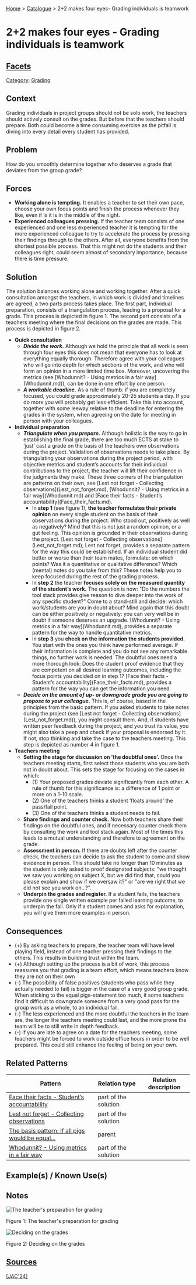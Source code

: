 [Home](../README.md) > [Catalogue](../Patterns_catalogue.md) > 2+2 makes four eyes- Grading individuals is teamwork

# 2+2 makes four eyes - Grading individuals is teamwork

## [Facets](facets/facets.md)

[Category](facets/categories/categories.md): [Grading](facets/categories/Grading.md)

## Context

Grading individuals in project groups should not be solo work, the teachers should actively consult on the grades. But before that the teachers should prepare. Both could become a time consuming exercise as the pitfall is diving into every detail every student has provided.

## Problem

How do you smoothly determine together who deserves a grade that deviates from the group grade?

## Forces

 - **Working alone is tempting.** It enables a teacher to set their own pace, choose your own focus points and finish the process whenever they like, even if is it is in the middle of the night.
 - **Experienced colleagues pressing.** If the teacher team consists of one experienced and one less experienced teacher it is tempting for the more experienced colleague to try to accelerate the process by pressing their findings through to the others. After all, everyone benefits from the shortest possible process. That this might not do the students and their colleagues right, could seem almost of secondary importance, because there is time pressure.

## Solution

The solution balances working alone and working together. After a quick consultation amongst the teachers, in which work is divided and timelines are agreed, a two parts process takes place. The first part, Individual preparation, consists of a triangulation process, leading to a proposal for a grade. This process is depicted in figure 1. The second part consists of a teachers meeting where the final decisions on the grades are made. This process is depicted in figure 2.
<ul>    
    <li><b>Quick consultation</b>      
    <ul>        
        <li><b><i>Divide the work.</i></b> Although we hold the principle that all work is seen through four eyes this does not mean that everyone has to look at everything equally thorough. Therefore agree with your colleagues who will go into depth for which sections of the work, and who will form an opinion in a more limited time box. Moreover, uncovering the metrics (see [Whodunnit? - Using metrics in a fair way](Whodunnit.md)), can be done in one effort by one person.          
        </li>        
        <li><b><i>A workable deadline.</i></b> As a rule of thumb: if you are completely focused, you could grade approximately 20-25 students a day. If you do more you will probably get less efficient. Take this into account, together with some leeway relative to the deadline for entering the grades in the system, when agreeing on the date for meeting in person with your colleagues.          
        </li>    
    </ul>    
    </li>    
    <li><b>Individual preparation</b>      
    <ul>        
        <li><b><i>Triangulate when you prepare.</i></b> Although holistic is the way to go in establishing the final grade, there are too much ECTS at stake to ’just’ cast a grade on the basis of the teachers own observations during the project. Validation of observations needs to take place. By triangulating your observations during the project period, with objective metrics and student’s accounts for their individual contributions to the project, the teacher will lift their confidence in the judgments they make. These three corners of the triangulation are patterns on their own, see [Lest not forget - Collecting observations](Lest_not_forget.md), [Whodunnit? - Using metrics in a fair way](Whodunnit.md) and [Face their facts - Student’s accountability](Face_their_facts.md).          
        <ul>            
            <li>In <b>step 1</b> (see figure 1), <b>the teacher formulates their private opinion</b> on every single student on the basis of their observations during the project. Who stood out, positively as well as negatively? Mind that this is not just a random opinion, or a gut feeling. This opinion is grounded in their observations during the project. [Lest not forget - Collecting observations](Lest_not_forget.md), Lest not forget, provides a separate pattern for the way this could be established. If an individual student did better or worse than their team mates, formulate: on which points? Was it a quantitative or qualitative difference? Which (mental) notes do you take from this? These notes help you to keep focused during the rest of the grading process.              
            </li>            
            <li>In <b>step 2</b> the teacher <b>focuses solely on the measured quantity of the student’s work.</b> The question is now: "Do the numbers the tool stack provides give reason to dive deeper into the work of any specific student?" Come to a stand-still and decide: which work/students are you in doubt about? Mind again that this doubt can be either positively or negatively: you can very well be in doubt if someone deserves an upgrade. [Whodunnit? - Using metrics in a fair way](Whodunnit.md), provides a separate pattern for the way to handle quantitative metrics.              
            </li>            
            <li>In <b>step 3</b> you <b>check on the information the students provided.</b> You start with the ones you think have performed average. If their information is complete and you do not see any remarkable things, no further work is needed. The doubtful ones need a more thorough look: Does the student proof evidence that they are competent on all desired learning outcomes, including the focus points you decided on in step 1? [Face their facts - Student’s accountability](Face_their_facts.md), provides a pattern for the way you can get the information you need.              
            </li>        
        </ul>        
        </li>        
        <li><b><i>Decide on the amount of up- or downgrade grade you are going to propose to your colleague.</i></b> This is, of course, based in the principles from the basic pattern. If you asked students to take notes during the project (see [Lest not forget - Collecting observations](Lest_not_forget.md)), you might consult them. And, if students have written peer feedback during the project, and you trust its value, you might also take a peep and check if your proposal is endorsed by it. If not, stop thinking and take the case to the teachers meeting. This step is depicted as number 4 in figure 1.          
        </li>    
    </ul>    
    </li>    
    <li><b>Teachers meeting</b>      
    <ul>        
        <li><b>Setting the stage for discussion on ’the doubtful ones’.</b> Once the teachers meeting starts, first select those students who you are both not in doubt about. This sets the stage for focusing on the cases in which:          
        <ul>            
            <li>(1) Your proposed grades deviate significantly from each other. A rule of thumb for this significance is: a difference of 1 point or more on a 1-10 scale.              
            </li>            
            <li>(2) One of the teachers thinks a student ’floats around’ the pass/fail point.              
            </li>            
            <li>(3) One of the teachers thinks a student needs to fail.              
            </li>        
        </ul>        
        </li>        
        <li><b>Share findings and counter check.</b> Now both teachers share their findings on the doubtful ones, and if necessary counter check them by consulting the work and tool stack again. Most of the times this leads to a mutual understanding and therefore to agreement on the grade.          
        </li>        
        <li><b>Assessment in person.</b> If there are doubts left after the counter check, the teachers can decide tp ask the student to come and show evidence in person. This should take no longer than 10 minutes as the student is only asked to proof designated subjects: "we thought we saw you working on subject X, but we did find that, could you please explain and show if we oversaw it?" or "are we right that we did not see you work on...?".          
        </li>        
        <li><b>Underpin the grades and register.</b> If a student fails, the teachers provide one single written example per failed learning outcome, to underpin the fail. Only if a student comes and asks for explanation, you will give them more examples in person.          
        </li>    
    </ul>
    </li>
</ul>

## Consequences

 - (+) By asking teachers to prepare, the teacher team will have level playing field, instead of one teacher pressing their findings to the others. This results in building trust within the team.
 - (+) Although setting up the process is a bit of work, this process reassures you that grading is a team effort, which means teachers know they are not on their own
 - (-) The possibility of false positives (students who pass while they actually needed to fail) is bigger in the case of a very good group grade. When sticking to the equal pigs-statement too much, it some teachers find it difficult to downgrade someone from a very good pass for the group work as a whole, to an individual fail.
 - (-) The less experienced and the more doubtful the teachers in the team are, the longer the teachers meeting could last, and the more prone the team will be to still write in depth feedback.
 - (-) If you are late to agree on a date for the teachers meeting, some teachers might be forced to work outside office hours in order to be well prepared. This could still enhance the feeling of being on your own.

## Related Patterns

|Pattern|Relation type|Relation description|
|--|--|--|
|[Face their facts - Student’s accountability](Face_their_facts.md)|part of the solution||
|[Lest not forget - Collecting observations](Lest_not_forget.md)|part of the solution||
|[The basis pattern: If all pigs would be equal...](If_all_pigs_would_be_equal.md)|parent||
|[Whodunnit? - Using metrics in a fair way](Whodunnit.md)|part of the solution||
 
## Example(s) / Known Use(s)

## Notes

![The teacher's preparation for grading](https://github.com/ReliSA/STePSEnHECs-PaCt/blob/main/catalogue/publications/jac24/fig1.png "The teacher's preparation for grading")

Figure 1: The teacher's preparation for grading 

![Deciding on the grades](https://github.com/ReliSA/STePSEnHECs-PaCt/blob/main/catalogue/facets/publications/jac24/fig2.png "Deciding on the grades")

Figure 2: Deciding on the grades

## [Sources](../References.md)

[[JAC'24]](publications/jac24/jac24.md)
